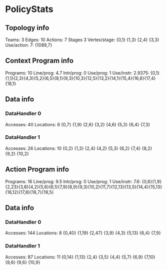 # PolicyStats
## Topology info
Teams:		3
Edges:		10
Actions:	7
Stages		3
Vertex/stage:	{0,1} {1,3} {2,4} {3,3} 
Use/action:	7: {1089,7} 

## Context Program info
Programs:	10
Line/prog:	4.7
Intr/prog:	0
Use/prog:	1
Use/instr:	2.9375: {0,1}{1,1}{2,3}{4,3}{5,2}{6,5}{8,1}{9,3}{10,3}{12,5}{13,2}{14,1}{15,4}{16,8}{17,4}{18,1}

## Data info

### DataHandler 0
Accesses:	40
Locations:	8
{0,7} {1,9} {2,6} {3,2} {4,6} {5,3} {6,4} {7,3} 

### DataHandler 1
Accesses:	26
Locations:	10
{0,2} {1,3} {2,4} {4,2} {5,3} {6,2} {7,4} {8,2} {9,2} {10,2} 



## Action Program info
Programs:	16
Line/prog:	9.5
Intr/prog:	0
Use/prog:	1
Use/instr:	7.6: {0,6}{1,9}{2,23}{3,8}{4,2}{5,6}{6,1}{7,9}{8,9}{9,3}{10,2}{11,7}{12,13}{13,5}{14,4}{15,13}{16,12}{17,8}{18,7}{19,5}

## Data info

### DataHandler 0
Accesses:	144
Locations:	8
{0,40} {1,19} {2,47} {3,9} {4,3} {5,13} {6,4} {7,9} 

### DataHandler 1
Accesses:	87
Locations:	11
{0,14} {1,13} {2,4} {3,5} {4,4} {5,7} {6,9} {7,10} {8,6} {9,6} {10,9} 
